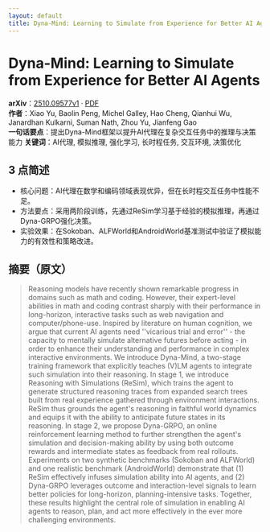 ```yaml
---
layout: default
title: Dyna-Mind: Learning to Simulate from Experience for Better AI Agents
---
```


# Dyna-Mind: Learning to Simulate from Experience for Better AI Agents
**arXiv**：[2510.09577v1](https://arxiv.org/abs/2510.09577) · [PDF](https://arxiv.org/pdf/2510.09577.pdf)  
**作者**：Xiao Yu, Baolin Peng, Michel Galley, Hao Cheng, Qianhui Wu, Janardhan Kulkarni, Suman Nath, Zhou Yu, Jianfeng Gao  
**一句话要点**：提出Dyna-Mind框架以提升AI代理在复杂交互任务中的推理与决策能力
**关键词**：AI代理, 模拟推理, 强化学习, 长时程任务, 交互环境, 决策优化

## 3 点简述
- 核心问题：AI代理在数学和编码领域表现优异，但在长时程交互任务中性能不足。
- 方法要点：采用两阶段训练，先通过ReSim学习基于经验的模拟推理，再通过Dyna-GRPO强化决策。
- 实验效果：在Sokoban、ALFWorld和AndroidWorld基准测试中验证了模拟能力的有效性和策略改进。

## 摘要（原文）

> Reasoning models have recently shown remarkable progress in domains such as
> math and coding. However, their expert-level abilities in math and coding
> contrast sharply with their performance in long-horizon, interactive tasks such
> as web navigation and computer/phone-use. Inspired by literature on human
> cognition, we argue that current AI agents need ''vicarious trial and error'' -
> the capacity to mentally simulate alternative futures before acting - in order
> to enhance their understanding and performance in complex interactive
> environments. We introduce Dyna-Mind, a two-stage training framework that
> explicitly teaches (V)LM agents to integrate such simulation into their
> reasoning. In stage 1, we introduce Reasoning with Simulations (ReSim), which
> trains the agent to generate structured reasoning traces from expanded search
> trees built from real experience gathered through environment interactions.
> ReSim thus grounds the agent's reasoning in faithful world dynamics and equips
> it with the ability to anticipate future states in its reasoning. In stage 2,
> we propose Dyna-GRPO, an online reinforcement learning method to further
> strengthen the agent's simulation and decision-making ability by using both
> outcome rewards and intermediate states as feedback from real rollouts.
> Experiments on two synthetic benchmarks (Sokoban and ALFWorld) and one
> realistic benchmark (AndroidWorld) demonstrate that (1) ReSim effectively
> infuses simulation ability into AI agents, and (2) Dyna-GRPO leverages outcome
> and interaction-level signals to learn better policies for long-horizon,
> planning-intensive tasks. Together, these results highlight the central role of
> simulation in enabling AI agents to reason, plan, and act more effectively in
> the ever more challenging environments.

